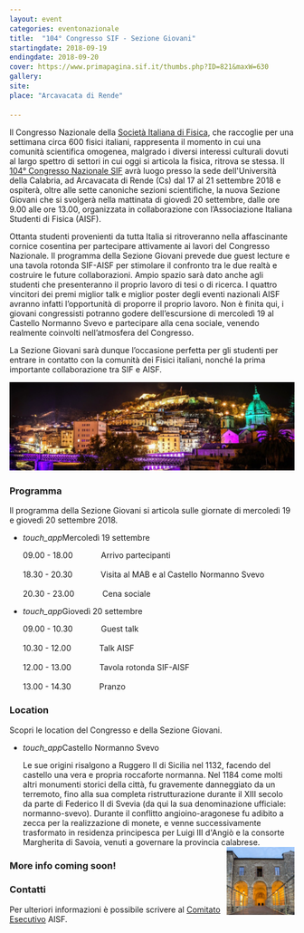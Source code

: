 ```yaml
---
layout: event
categories: eventonazionale
title:  "104° Congresso SIF - Sezione Giovani"
startingdate: 2018-09-19
endingdate: 2018-09-20
cover: https://www.primapagina.sif.it/thumbs.php?ID=821&maxW=630
gallery: 
site: 
place: "Arcavacata di Rende"

---
```


Il Congresso Nazionale della [Società Italiana di Fisica](https://www.sif.it), che raccoglie per una settimana circa 600 fisici italiani, rappresenta il momento in cui una comunità scientifica omogenea, malgrado i diversi interessi culturali dovuti al largo spettro di settori in cui oggi si articola la fisica, ritrova se stessa. Il <a href="http://www.fis.unical.it/sif2018/">104° Congresso Nazionale SIF</a> avrà luogo presso la sede dell'Università della Calabria, ad Arcavacata di Rende (Cs) dal 17 al 21 settembre 2018 e ospiterà, oltre alle sette canoniche sezioni scientifiche, la nuova Sezione Giovani che si svolgerà nella mattinata di giovedì 20 settembre, dalle ore 9.00 alle ore 13.00, organizzata in collaborazione con l’Associazione Italiana Studenti di Fisica (AISF).

Ottanta studenti provenienti da tutta Italia si ritroveranno nella affascinante cornice cosentina per partecipare attivamente ai lavori del Congresso Nazionale. Il programma della Sezione Giovani prevede due guest lecture e una tavola rotonda SIF-AISF per stimolare il confronto tra le due realtà e costruire le future collaborazioni. Ampio spazio sarà dato anche agli studenti che presenteranno il proprio lavoro di tesi o di ricerca. I quattro vincitori dei premi miglior talk e miglior poster degli eventi nazionali AISF avranno infatti l’opportunità di proporre il proprio lavoro. Non è finita qui, i giovani congressisti potranno godere dell’escursione di mercoledì 19 al Castello Normanno Svevo e partecipare alla cena sociale, venendo realmente coinvolti nell’atmosfera del Congresso.

La Sezione Giovani sarà dunque l’occasione perfetta per gli studenti per entrare in contatto con la comunità dei Fisici italiani, nonché la prima importante collaborazione tra SIF e AISF.

![alt text][banner]

### Programma

Il programma della Sezione Giovani si articola sulle giornate di mercoledì 19 e giovedì 20 settembre 2018.

<ul class="collapsible" data-collapsible="accordion">
<li>
<div class="collapsible-header"><i class="material-icons">touch_app</i>Mercoledì 19 settembre</div>
<div class="collapsible-body">
<p>09.00 - 18.00 &emsp;&emsp;&emsp; Arrivo partecipanti<br><br>
18.30 - 20.30 &emsp;&emsp;&emsp; Visita al MAB e al Castello Normanno Svevo<br><br>
20.30 - 23.00 &emsp;&emsp;&emsp; Cena sociale</p>
</div>
</li>
<li>
<div class="collapsible-header"><i class="material-icons">touch_app</i>Giovedì 20 settembre</div>
<div class="collapsible-body">
<p>09.00 - 10.30 &emsp;&emsp;&emsp; Guest talk<br><br>
10.30 - 12.00 &emsp;&emsp;&emsp; Talk AISF<br><br>
12.00 - 13.00 &emsp;&emsp;&emsp; Tavola rotonda SIF-AISF<br><br>
13.00 - 14.30 &emsp;&emsp;&emsp; Pranzo</p>
</div>
</li>
</ul>

### Location

Scopri le location del Congresso e della Sezione Giovani.

<ul class="collapsible" data-collapsible="accordion">
<li>
<div class="collapsible-header"><i class="material-icons">touch_app</i>Castello Normanno Svevo</div>
<div class="collapsible-body">
<p>
 Le sue origini risalgono a Ruggero II di Sicilia nel 1132, facendo del castello una vera e propria roccaforte normanna. Nel 1184 come molti altri monumenti storici della città, fu gravemente danneggiato da un terremoto, fino alla sua completa ristrutturazione durante il XIII secolo da parte di Federico II di Svevia (da qui la sua denominazione ufficiale: normanno-svevo). Durante il conflitto angioino-aragonese fu adibito a zecca per la realizzazione di monete, e venne successivamente trasformato in residenza principesca per Luigi III d'Angiò e la consorte Margherita di Savoia, venuti a governare la provincia calabrese.
 <img src="/img/photos/2018-sezione-giovani/castello.jpg" alt="castello" style="float:right;width:120px;height:120px;">
</p>
</div>
</li>
</ul>

### More info coming soon!

### Contatti

Per ulteriori informazioni è possibile scrivere al [Comitato Esecutivo](mailto:esecutivo@ai-sf.it) AISF.

[banner]: /img/photos/2018-sezione-giovani/banner_cosenza.jpg
[castello]: /img/photos/2018-sezione-giovani/castello.jpg
